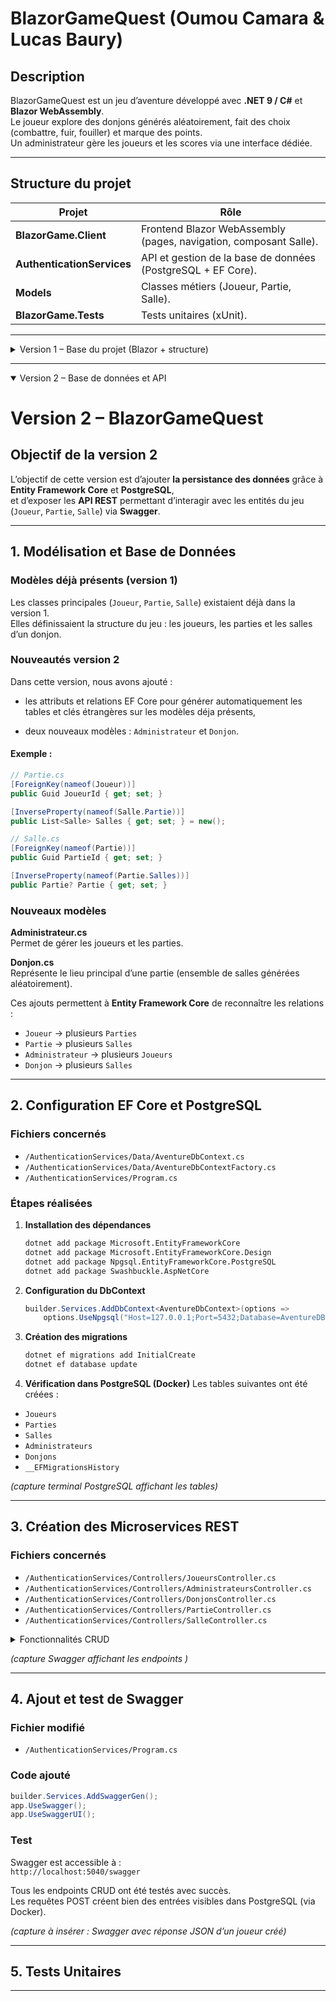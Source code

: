 # BlazorGameQuest (Oumou Camara & Lucas Baury)

## Description
BlazorGameQuest est un jeu d’aventure développé avec **.NET 9 / C#** et **Blazor WebAssembly**.  
Le joueur explore des donjons générés aléatoirement, fait des choix (combattre, fuir, fouiller) et marque des points.  
Un administrateur gère les joueurs et les scores via une interface dédiée.

---

## Structure du projet
| Projet | Rôle |
|--------|------|
| **BlazorGame.Client** | Frontend Blazor WebAssembly (pages, navigation, composant Salle). |
| **AuthenticationServices** | API et gestion de la base de données (PostgreSQL + EF Core). |
| **Models** | Classes métiers (Joueur, Partie, Salle). |
| **BlazorGame.Tests** | Tests unitaires (xUnit). |
---
<details>
<summary>Version 1 – Base du projet (Blazor + structure)</summary>

## Fonctionnalités de la Version 1
- Structure complète de la solution .NET.  
- Pages Blazor : Accueil, Nouvelle Aventure, Classement, Admin.  
- Navigation et icônes Bootstrap.  
- Composant **Salle** statique affiché dans “Nouvelle Aventure”.  
- Modèles de base : `Joueur`, `Partie`, `Salle`.  
- Premiers tests unitaires (xUnit). 
- Premiers visuels 

---

## Tests
Les tests se trouvent dans `BlazorGame.Tests/`.  
- SalleTests.cs : création d’une salle, description non vide, difficulté correcte
- PartieTests.cs : identifiant unique, nombre de salles entre 1 et 5, EstTerminee = false
- EnumsAndActionResultatTests.cs : valeurs des enums valides, test du comportement d’ActionResultat
 

Pour lancer les tests :
```bash
dotnet test
```


## Lancer le projet
```bash
dotnet run --project BlazorGame.Client
```
ou

```bash
cd BlazorGame.Client
dotnet run
```
## Définitions des tests

## Joueur

| **Cas de test** | **Objectif** | **Données / Conditions** | **Résultat attendu** |
|-----------------|---------------|---------------------------|----------------------|
| Création du joueur | Vérifier que le joueur a un identifiant unique | Instancier un nouvel objet `Joueur` | `Id` est unique |
| Score initial | Vérifier la valeur initiale du score | Création d’un joueur sans action | `ScoreTotal = 0` |
| Historique vide | Vérifier l’état de l’historique à la création | Nouveau joueur | `Historique.Count = 0` |
| Dernière connexion | Vérifier la date enregistrée à la création | Nouveau joueur | `DerniereConnexion = Date du jour` |

---

## Partie

| **Cas de test** | **Objectif** | **Données / Conditions** | **Résultat attendu** |
|-----------------|---------------|---------------------------|----------------------|
| Création d’une partie | Vérifier que la partie possède un identifiant et une date | Créer un nouvel objet `Partie` | `Id` ≠ null et `Date = Date actuelle` |
| Nombre de salles | Vérifier que le donjon contient entre 1 et 5 salles | Génération d’une partie | `Salles.Count` entre 1 et 5 |
| Partie non terminée | Vérifier l’état initial | Nouvelle partie | `EstTerminee = false` |
| Score final | Vérifier la valeur initiale du score final | Nouvelle partie | `ScoreFinal = 0` |

---

## Salle

| **Cas de test** | **Objectif** | **Données / Conditions** | **Résultat attendu** |
|-----------------|---------------|---------------------------|----------------------|
| Création d’une salle | Vérifier que la salle a une position, une description et un niveau | Créer une `Salle` | Champs renseignés (`Position`, `Description`, `Niveau`) |
| Choix disponibles | Vérifier que les actions disponibles sont valides | Nouvelle salle | `ChoixPossible` contient Combattre, Fuir, Fouiller |
| Choix effectué | Vérifier que le joueur peut choisir une action | Affecter une valeur à `ChoixFait` | `ChoixFait` correspond à une des actions possibles |
| Résultat d’action | Vérifier qu’un résultat est associé à l’action | Affecter un `Resultat` à une salle | `Resultat` non nul et cohérent |

---

## Action / Résultat

| **Cas de test** | **Objectif** | **Données / Conditions** | **Résultat attendu** |
|-----------------|---------------|---------------------------|----------------------|
| Création d’un résultat | Vérifier que l’objet `ActionResultat` se crée avec des valeurs valides | Instancier un `ActionResultat` | Champs (`Action`, `Points`, `Message`) non vides |
| Gain de points | Vérifier que l’action attribue correctement les points | Choix "Combattre" | `Points` > 0 |
| Perte de points | Vérifier la pénalité sur une mauvaise action | Choix "Fouiller" → Piège | `Points` < 0 |
| Détection de piège | Vérifier la valeur du booléen `EstPiege` | Action piégée | `EstPiege = true` |
</details>

---
<details open>
<summary>Version 2 – Base de données et API</summary>

# Version 2 – BlazorGameQuest

## Objectif de la version 2
L’objectif de cette version est d’ajouter **la persistance des données** grâce à **Entity Framework Core** et **PostgreSQL**,  
et d’exposer les **API REST** permettant d’interagir avec les entités du jeu (`Joueur`, `Partie`, `Salle`) via **Swagger**.

---

## 1. Modélisation et Base de Données

### Modèles déjà présents (version 1)
Les classes principales (`Joueur`, `Partie`, `Salle`) existaient déjà dans la version 1.  
Elles définissaient la structure du jeu : les joueurs, les parties et les salles d’un donjon.

###  Nouveautés version 2
Dans cette version, nous avons ajouté :

- les attributs et relations EF Core pour générer automatiquement les tables et clés étrangères sur les modèles déja présents,

- deux nouveaux modèles : `Administrateur` et `Donjon`.

#### Exemple :
```csharp
// Partie.cs
[ForeignKey(nameof(Joueur))]
public Guid JoueurId { get; set; }

[InverseProperty(nameof(Salle.Partie))]
public List<Salle> Salles { get; set; } = new();

// Salle.cs
[ForeignKey(nameof(Partie))]
public Guid PartieId { get; set; }

[InverseProperty(nameof(Partie.Salles))]
public Partie? Partie { get; set; }
```
### Nouveaux modèles

**Administrateur.cs**  
Permet de gérer les joueurs et les parties.  


**Donjon.cs**  
Représente le lieu principal d’une partie (ensemble de salles générées aléatoirement).  

Ces ajouts permettent à **Entity Framework Core** de reconnaître les relations :
- `Joueur` → plusieurs `Parties`  
- `Partie` → plusieurs `Salles`
- `Administrateur` → plusieurs `Joueurs`
- `Donjon` → plusieurs `Salles`

---

## 2. Configuration EF Core et PostgreSQL

###  Fichiers concernés
- `/AuthenticationServices/Data/AventureDbContext.cs`  
- `/AuthenticationServices/Data/AventureDbContextFactory.cs`  
- `/AuthenticationServices/Program.cs`

### Étapes réalisées

1. **Installation des dépendances**
   ```bash
   dotnet add package Microsoft.EntityFrameworkCore
   dotnet add package Microsoft.EntityFrameworkCore.Design
   dotnet add package Npgsql.EntityFrameworkCore.PostgreSQL
   dotnet add package Swashbuckle.AspNetCore
   ```

2. **Configuration du DbContext**
   ```csharp
   builder.Services.AddDbContext<AventureDbContext>(options =>
       options.UseNpgsql("Host=127.0.0.1;Port=5432;Database=AventureDB;Username=postgres;Password=postgres"));
   ```

3. **Création des migrations**
   ```bash
   dotnet ef migrations add InitialCreate
   dotnet ef database update
   ```

4. **Vérification dans PostgreSQL (Docker)**
   Les tables suivantes ont été créées :
- `Joueurs`
- `Parties`
- `Salles`
- `Administrateurs`
- `Donjons`
- `__EFMigrationsHistory`

*(capture terminal PostgreSQL affichant les tables)*

---

## 3. Création des Microservices REST

### Fichiers concernés
- `/AuthenticationServices/Controllers/JoueursController.cs`
- `/AuthenticationServices/Controllers/AdministrateursController.cs`
- `/AuthenticationServices/Controllers/DonjonsController.cs`
- `/AuthenticationServices/Controllers/PartieController.cs`
- `/AuthenticationServices/Controllers/SalleController.cs`

<details>
<summary> Fonctionnalités CRUD </summary>

###  Fonctionnalités CRUD

#### JoueursController

- `GET /api/Joueurs` → liste tous les joueurs
- `GET /api/Joueurs/{id}` → récupère un joueur précis
- `POST /api/Joueurs` → ajoute un joueur
- `PUT /api/Joueurs/{id}` → met à jour un joueur
- `DELETE /api/Joueurs/{id}` → supprime un joueur
#### AdministrateursController

- `GET /api/Administrateurs` → liste tous les administrateurs
- `GET /api/Administrateurs/{id}` → récupère un administrateur
- `POST /api/Administrateurs` → ajoute un administrateur
- `PUT /api/Administrateurs/{id}` → met à jour un administrateur
- `DELETE /api/Administrateurs/{id}` → supprime un administrateur

#### DonjonsController

- `GET /api/Donjons` → liste tous les donjons
- `GET /api/Donjons/{id}` → récupère un donjon
- `POST /api/Donjons` → ajoute un nouveau donjon
- `PUT /api/Donjons/{id}` → met à jour un donjon
- `DELETE /api/Donjons/{id}` → supprime un donjon

#### PartieController

Ce contrôleur permet de gérer les parties (sessions de jeu).\
Il utilise **Entity Framework Core** et gère les relations entre `Partie`, `Joueur` et `Salle`.

**Fonctionnalités principales :**

- `GET /api/Partie` → récupère toutes les parties
- `GET /api/Partie/{id}` → récupère une partie spécifique
- `GET /api/Partie/joueur/{joueurId}` → récupère les parties d’un joueur donné
- `POST /api/Partie` → crée une nouvelle partie
- `PUT /api/Partie/{id}` → met à jour une partie
- `PATCH /api/Partie/{id}/terminer` → termine une partie et enregistre le score final
- `DELETE /api/Partie/{id}` → supprime une partie

#### SalleController

Ce contrôleur gère les **salles** d’un donjon ou d’une partie, en lien direct avec l’entité `Partie`.

**Fonctionnalités principales :**

- `GET /api/Salle` → récupère toutes les salles
- `GET /api/Salle/{id}` → récupère une salle spécifique
- `GET /api/Salle/partie/{partieId}` → récupère les salles d’une partie
- `POST /api/Salle` → ajoute une salle
- `POST /api/Salle/batch` → ajoute plusieurs salles d’un coup
- `PUT /api/Salle/{id}` → modifie une salle
- `PATCH /api/Salle/{id}/action` → exécute une action du joueur dans la salle (`Combattre`, `Fouiller`, `Fuir`)
- `DELETE /api/Salle/{id}` → supprime une salle
</details>

*(capture Swagger affichant les endpoints )*

---

## 4. Ajout et test de Swagger

### Fichier modifié
- `/AuthenticationServices/Program.cs`

### Code ajouté
```csharp
builder.Services.AddSwaggerGen();
app.UseSwagger();
app.UseSwaggerUI();
```

### Test
Swagger est accessible à :  
`http://localhost:5040/swagger`

Tous les endpoints CRUD ont été testés avec succès.  
Les requêtes POST créent bien des entrées visibles dans PostgreSQL (via Docker).

*(capture à insérer : Swagger avec réponse JSON d’un joueur créé)*

---

## 5. Tests Unitaires

---
</details>
